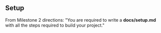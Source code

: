 ## Setup

From Milestone 2 directions: "You are required to write a **docs/setup.md** with all the steps required to build your project."
